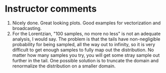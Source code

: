 # Instructor comments

1. Nicely done. Great looking plots. Good examples for vectorization and broadcasting.
1. For the Lorentzian, "100 samples, no more no less" is not an adequate analysis, I would say. The problem is that the tails have non-negligible probability for being sampled, all the way out to infinity, so it is very difficult to get enough samples to fully map out the distribution. No matter how many samples you try, you will get some stray sample out further in the tail. One possible solution is to truncate the domain and renormalize the distribution on a smaller domain.
